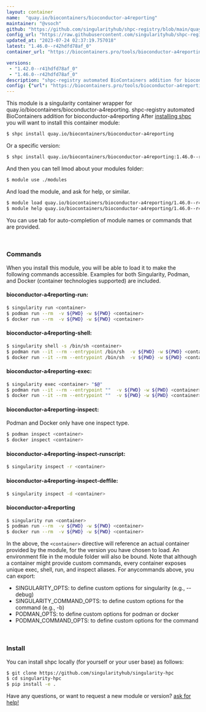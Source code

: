 ```yaml
---
layout: container
name:  "quay.io/biocontainers/bioconductor-a4reporting"
maintainer: "@vsoch"
github: "https://github.com/singularityhub/shpc-registry/blob/main/quay.io/biocontainers/bioconductor-a4reporting/container.yaml"
config_url: "https://raw.githubusercontent.com/singularityhub/shpc-registry/main/quay.io/biocontainers/bioconductor-a4reporting/container.yaml"
updated_at: "2023-07-24 02:37:19.757018"
latest: "1.46.0--r42hdfd78af_0"
container_url: "https://biocontainers.pro/tools/bioconductor-a4reporting"

versions:
 - "1.42.0--r41hdfd78af_0"
 - "1.46.0--r42hdfd78af_0"
description: "shpc-registry automated BioContainers addition for bioconductor-a4reporting"
config: {"url": "https://biocontainers.pro/tools/bioconductor-a4reporting", "maintainer": "@vsoch", "description": "shpc-registry automated BioContainers addition for bioconductor-a4reporting", "latest": {"1.46.0--r42hdfd78af_0": "sha256:308d8ad5c13aa978ad8248fe5ecac7368f7832f8ab801ded45f49afa446e61d2"}, "tags": {"1.42.0--r41hdfd78af_0": "sha256:9ceac085084893736e383f45959e9483c5d278f16bd797c7189d26ebae73a491", "1.46.0--r42hdfd78af_0": "sha256:308d8ad5c13aa978ad8248fe5ecac7368f7832f8ab801ded45f49afa446e61d2"}, "docker": "quay.io/biocontainers/bioconductor-a4reporting"}
---
```


This module is a singularity container wrapper for quay.io/biocontainers/bioconductor-a4reporting.
shpc-registry automated BioContainers addition for bioconductor-a4reporting
After [installing shpc](#install) you will want to install this container module:


```bash
$ shpc install quay.io/biocontainers/bioconductor-a4reporting
```

Or a specific version:

```bash
$ shpc install quay.io/biocontainers/bioconductor-a4reporting:1.46.0--r42hdfd78af_0
```

And then you can tell lmod about your modules folder:

```bash
$ module use ./modules
```

And load the module, and ask for help, or similar.

```bash
$ module load quay.io/biocontainers/bioconductor-a4reporting/1.46.0--r42hdfd78af_0
$ module help quay.io/biocontainers/bioconductor-a4reporting/1.46.0--r42hdfd78af_0
```

You can use tab for auto-completion of module names or commands that are provided.

<br>

### Commands

When you install this module, you will be able to load it to make the following commands accessible.
Examples for both Singularity, Podman, and Docker (container technologies supported) are included.

#### bioconductor-a4reporting-run:

```bash
$ singularity run <container>
$ podman run --rm  -v ${PWD} -w ${PWD} <container>
$ docker run --rm  -v ${PWD} -w ${PWD} <container>
```

#### bioconductor-a4reporting-shell:

```bash
$ singularity shell -s /bin/sh <container>
$ podman run --it --rm --entrypoint /bin/sh  -v ${PWD} -w ${PWD} <container>
$ docker run --it --rm --entrypoint /bin/sh  -v ${PWD} -w ${PWD} <container>
```

#### bioconductor-a4reporting-exec:

```bash
$ singularity exec <container> "$@"
$ podman run --it --rm --entrypoint ""  -v ${PWD} -w ${PWD} <container> "$@"
$ docker run --it --rm --entrypoint ""  -v ${PWD} -w ${PWD} <container> "$@"
```

#### bioconductor-a4reporting-inspect:

Podman and Docker only have one inspect type.

```bash
$ podman inspect <container>
$ docker inspect <container>
```

#### bioconductor-a4reporting-inspect-runscript:

```bash
$ singularity inspect -r <container>
```

#### bioconductor-a4reporting-inspect-deffile:

```bash
$ singularity inspect -d <container>
```



#### bioconductor-a4reporting

```bash
$ singularity run <container>
$ podman run --rm  -v ${PWD} -w ${PWD} <container>
$ docker run --rm  -v ${PWD} -w ${PWD} <container>
```


In the above, the `<container>` directive will reference an actual container provided
by the module, for the version you have chosen to load. An environment file in the
module folder will also be bound. Note that although a container
might provide custom commands, every container exposes unique exec, shell, run, and
inspect aliases. For anycommands above, you can export:

 - SINGULARITY_OPTS: to define custom options for singularity (e.g., --debug)
 - SINGULARITY_COMMAND_OPTS: to define custom options for the command (e.g., -b)
 - PODMAN_OPTS: to define custom options for podman or docker
 - PODMAN_COMMAND_OPTS: to define custom options for the command

<br>

### Install

You can install shpc locally (for yourself or your user base) as follows:

```bash
$ git clone https://github.com/singularityhub/singularity-hpc
$ cd singularity-hpc
$ pip install -e .
```

Have any questions, or want to request a new module or version? [ask for help!](https://github.com/singularityhub/singularity-hpc/issues)